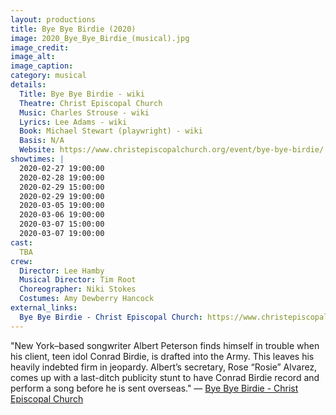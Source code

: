 ```yaml
---
layout: productions
title: Bye Bye Birdie (2020)
image: 2020_Bye_Bye_Birdie_(musical).jpg
image_credit: 
image_alt:
image_caption:
category: musical
details:
  Title: Bye Bye Birdie - wiki
  Theatre: Christ Episcopal Church
  Music: Charles Strouse - wiki
  Lyrics: Lee Adams - wiki
  Book: Michael Stewart (playwright) - wiki
  Basis: N/A
  Website: https://www.christepiscopalchurch.org/event/bye-bye-birdie/
showtimes: |
  2020-02-27 19:00:00
  2020-02-28 19:00:00
  2020-02-29 15:00:00
  2020-02-29 19:00:00
  2020-03-05 19:00:00
  2020-03-06 19:00:00
  2020-03-07 15:00:00
  2020-03-07 19:00:00
cast:
  TBA
crew:
  Director: Lee Hamby
  Musical Director: Tim Root
  Choreographer: Niki Stokes
  Costumes: Amy Dewberry Hancock
external_links:
  Bye Bye Birdie - Christ Episcopal Church: https://www.christepiscopalchurch.org/event/bye-bye-birdie/
---
```

"New York–based songwriter Albert Peterson finds himself in trouble when his client, teen idol Conrad Birdie, is drafted into the Army. This leaves his heavily indebted firm in jeopardy. Albert’s secretary, Rose “Rosie” Alvarez, comes up with a last-ditch publicity stunt to have Conrad Birdie record and perform a song before he is sent overseas." — [Bye Bye Birdie - Christ Episcopal Church](https://www.christepiscopalchurch.org/event/bye-bye-birdie/)
